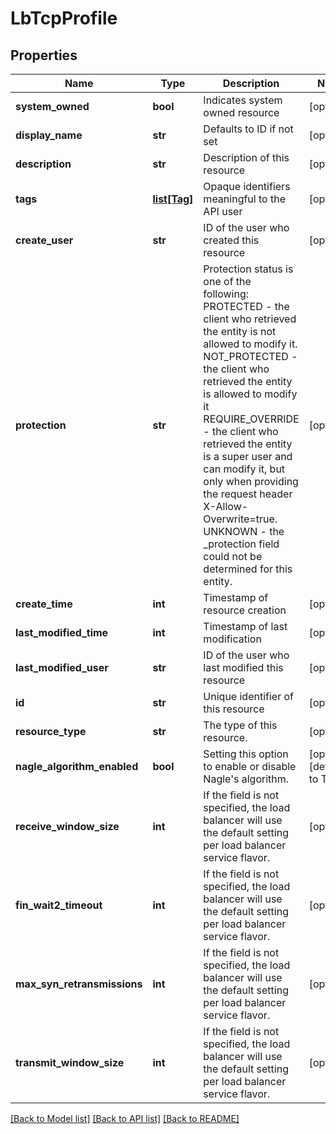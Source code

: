 # LbTcpProfile

## Properties
Name | Type | Description | Notes
------------ | ------------- | ------------- | -------------
**system_owned** | **bool** | Indicates system owned resource | [optional] 
**display_name** | **str** | Defaults to ID if not set | [optional] 
**description** | **str** | Description of this resource | [optional] 
**tags** | [**list[Tag]**](Tag.md) | Opaque identifiers meaningful to the API user | [optional] 
**create_user** | **str** | ID of the user who created this resource | [optional] 
**protection** | **str** | Protection status is one of the following: PROTECTED - the client who retrieved the entity is not allowed             to modify it. NOT_PROTECTED - the client who retrieved the entity is allowed                 to modify it REQUIRE_OVERRIDE - the client who retrieved the entity is a super                    user and can modify it, but only when providing                    the request header X-Allow-Overwrite&#x3D;true. UNKNOWN - the _protection field could not be determined for this           entity.  | [optional] 
**create_time** | **int** | Timestamp of resource creation | [optional] 
**last_modified_time** | **int** | Timestamp of last modification | [optional] 
**last_modified_user** | **str** | ID of the user who last modified this resource | [optional] 
**id** | **str** | Unique identifier of this resource | [optional] 
**resource_type** | **str** | The type of this resource. | [optional] 
**nagle_algorithm_enabled** | **bool** | Setting this option to enable or disable Nagle&#x27;s algorithm. | [optional] [default to True]
**receive_window_size** | **int** | If the field is not specified, the load balancer will use the default setting per load balancer service flavor.  | [optional] 
**fin_wait2_timeout** | **int** | If the field is not specified, the load balancer will use the default setting per load balancer service flavor.  | [optional] 
**max_syn_retransmissions** | **int** | If the field is not specified, the load balancer will use the default setting per load balancer service flavor.  | [optional] 
**transmit_window_size** | **int** | If the field is not specified, the load balancer will use the default setting per load balancer service flavor.  | [optional] 

[[Back to Model list]](../README.md#documentation-for-models) [[Back to API list]](../README.md#documentation-for-api-endpoints) [[Back to README]](../README.md)

